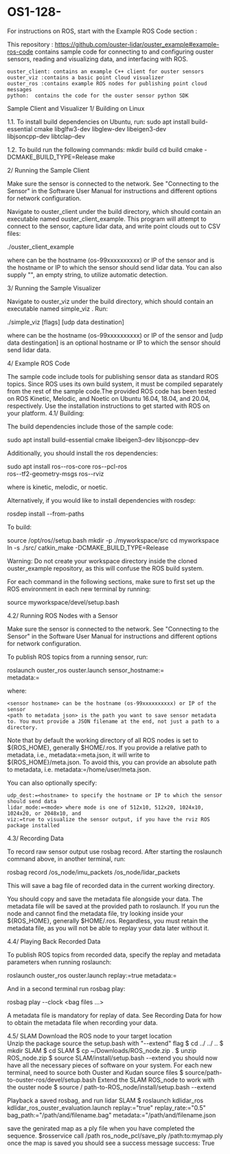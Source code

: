 # OS1-128-

 For instructions on ROS, start with the Example ROS Code section : 

This repository : https://github.com/ouster-lidar/ouster_example#example-ros-code contains sample code for connecting to and configuring ouster sensors, reading and visualizing data, and interfacing with ROS.

    ouster_client: contains an example C++ client for ouster sensors
    ouster_viz :contains a basic point cloud visualizer
    ouster_ros :contains example ROS nodes for publishing point cloud messages
    python:  contains the code for the ouster sensor python SDK


Sample Client and Visualizer
       1/ Building on Linux
       
1.1. To install build dependencies on Ubuntu, run:
                                 sudo apt install build-essential cmake libglfw3-dev libglew-dev libeigen3-dev \
                                       libjsoncpp-dev libtclap-dev


1.2. To build run the following commands:
mkdir build
cd build
cmake -DCMAKE_BUILD_TYPE=Release <path to ouster_example>
make


  2/ Running the Sample Client

Make sure the sensor is connected to the network. See "Connecting to the Sensor" in the Software User Manual for instructions and different options for network configuration.

Navigate to ouster_client under the build directory, which should contain an executable named ouster_client_example. This program will attempt to connect to the sensor, capture lidar data, and write point clouds out to CSV files:

./ouster_client_example <sensor hostname> <udp data destination>

where <sensor hostname> can be the hostname (os-99xxxxxxxxxx) or IP of the sensor and <udp data destingation> is the hostname or IP to which the sensor should send lidar data. You can also supply "", an empty string, to utilize automatic detection.
  
  
  3/ Running the Sample Visualizer

Navigate to ouster_viz under the build directory, which should contain an executable named simple_viz . Run:

./simple_viz [flags] <sensor hostname> [udp data destination]

where <sensor hostname> can be the hostname (os-99xxxxxxxxxx) or IP of the sensor and [udp data destingation] is an optional hostname or IP to which the sensor should send lidar data.
  
  
  
  4/ Example ROS Code

The sample code include tools for publishing sensor data as standard ROS topics. Since ROS uses its own build system, it must be compiled separately from the rest of the sample code.The provided ROS code has been tested on ROS Kinetic, Melodic, and Noetic on Ubuntu 16.04, 18.04, and 20.04, respectively. Use the installation instructions to get started with ROS on your platform.
4.1/ Building: 

The build dependencies include those of the sample code:

sudo apt install build-essential cmake libeigen3-dev libjsoncpp-dev

Additionally, you should install the ros dependencies:

sudo apt install ros-<ROS-VERSION>-ros-core ros-<ROS-VERSION>-pcl-ros \
     ros-<ROS-VERSION>-tf2-geometry-msgs ros-<ROS-VERSION>-rviz

where <ROS-VERSION> is kinetic, melodic, or noetic.

Alternatively, if you would like to install dependencies with rosdep:

rosdep install --from-paths <path to ouster example>

To build:

source /opt/ros/<ROS-VERSION>/setup.bash
mkdir -p ./myworkspace/src
cd myworkspace
ln -s <path to ouster_example> ./src/
catkin_make -DCMAKE_BUILD_TYPE=Release

Warning: Do not create your workspace directory inside the cloned ouster_example repository, as this will confuse the ROS build system.

For each command in the following sections, make sure to first set up the ROS environment in each new terminal by running:

source myworkspace/devel/setup.bash

4.2/ Running ROS Nodes with a Sensor

Make sure the sensor is connected to the network. See "Connecting to the Sensor" in the Software User Manual for instructions and different options for network configuration.

To publish ROS topics from a running sensor, run:

roslaunch ouster_ros ouster.launch sensor_hostname:=<sensor hostname> \
                                   metadata:=<path to metadata json>

where:

    <sensor hostname> can be the hostname (os-99xxxxxxxxxx) or IP of the sensor
    <path to metadata json> is the path you want to save sensor metadata to. You must provide a JSON filename at the end, not just a path to a directory.

Note that by default the working directory of all ROS nodes is set to ${ROS_HOME}, generally $HOME/.ros. If you provide a relative path to metadata, i.e., metadata:=meta.json, it will write to ${ROS_HOME}/meta.json. To avoid this, you can provide an absolute path to metadata, i.e. metadata:=/home/user/meta.json.

You can also optionally specify:

    udp_dest:=<hostname> to specify the hostname or IP to which the sensor should send data
    lidar_mode:=<mode> where mode is one of 512x10, 512x20, 1024x10, 1024x20, or 2048x10, and
    viz:=true to visualize the sensor output, if you have the rviz ROS package installed

4.3/ Recording Data

To record raw sensor output use rosbag record. After starting the roslaunch command above, in another terminal, run:

rosbag record /os_node/imu_packets /os_node/lidar_packets

This will save a bag file of recorded data in the current working directory.

You should copy and save the metadata file alongside your data. The metadata file will be saved at the provided path to roslaunch. If you run the node and cannot find the metadata file, try looking inside your ${ROS_HOME}, generally $HOME/.ros. Regardless, you must retain the metadata file, as you will not be able to replay your data later without it.
      
4.4/ Playing Back Recorded Data

To publish ROS topics from recorded data, specify the replay and metadata parameters when running roslaunch:

roslaunch ouster_ros ouster.launch replay:=true metadata:=<path to metadata json>

And in a second terminal run rosbag play:

rosbag play --clock <bag files ...>

A metadata file is mandatory for replay of data. See Recording Data for how to obtain the metadata file when recording your data.
 
        

4.5/ SLAM 
Download the ROS node to your target location     
Unzip the package
source the setup.bash with "--extend" flag 
        $ cd ../ ../ ..
        $ mkdir SLAM
        $ cd SLAM
        $ cp ~/Downloads/ROS_node.zip .
        $ unzip ROS_node.zip
        $ source SLAM/install/setup.bash --extend
you should now have all the necessary pieces of software on your system.
For each new terminal, need to source both Ouster and Kudan source files 
        $ source/path-to-ouster-ros/devel/setup.bash
Extend the SLAM ROS_node to work with the ouster node
        $ source / path-to-ROS_node/install/setup.bash  --extend
        
Playback a saved rosbag, and run lidar SLAM
        $ roslaunch kdlidar_ros kdlidar_ros_ouster_evaluation.launch replay:="true" replay_rate:="0.5" bag_path:="/path/and/filename.bag" metadata:="/path/and/filename.json
        
        
save the genirated map as a ply file when you have completed the sequence.
        $rosservice call /path ros_node_pcl/save_ply /path:to:mymap.ply
        once the map is saved you should see a success message 
        success: True
